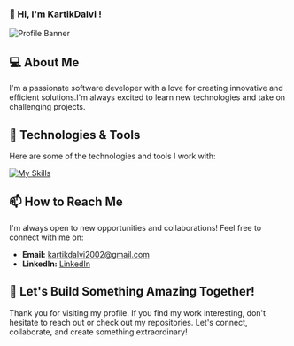 

### 👋 Hi, I'm KartikDalvi !

![Profile Banner](path-to-your-banner-image)

## 💻 About Me

I'm a passionate software developer with a love for creating innovative and efficient solutions.I'm always excited to learn new technologies and take on challenging projects.

## 🔧 Technologies & Tools

Here are some of the technologies and tools I work with:

[![My Skills](https://skillicons.dev/icons?i=html,css,js,eclipse,java,mysql,py	)](https://skillicons.dev)

## 📫 How to Reach Me

I'm always open to new opportunities and collaborations! Feel free to connect with me on:

- **Email:** [kartikdalvi2002@gmail.com](mailto:kartikdalvi2002@gmail.com)
- **LinkedIn:** [LinkedIn](https://www.linkedin.com/in/kartik-dalvi-a41a101ba)

## 🚀 Let's Build Something Amazing Together!

Thank you for visiting my profile. If you find my work interesting, don't hesitate to reach out or check out my repositories. Let's connect, collaborate, and create something extraordinary!

